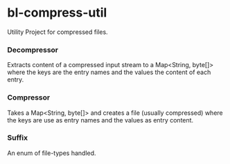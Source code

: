 # bl-compress-util
Utility Project for compressed files.

### Decompressor
Extracts content of a compressed input stream to a Map<String, byte[]> where the keys are the entry names and the values the content of each entry.

### Compressor
Takes a Map<String, byte[]> and creates a file (usually compressed) where the keys are use as entry names and the values as entry content.

### Suffix
An enum of file-types handled.

